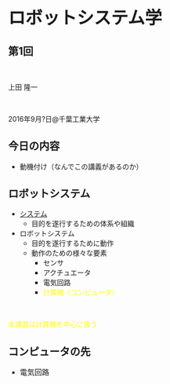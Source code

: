 <h1 style="font-size: 250%;">ロボットシステム学</h1>
<h2>第1回</h2>
&nbsp;

上田 隆一

&nbsp;

2016年9月?日\@千葉工業大学

<!--nextpage-->
<h2>今日の内容</h2>
<ul>
 	<li>動機付け（なんでこの講義があるのか）</li>
</ul>
<!--nextpage-->
<h2>ロボットシステム</h2>
<ul>
 	<li><a href="http://yougo.ascii.jp/caltar/%E3%82%B7%E3%82%B9%E3%83%86%E3%83%A0" target="_blank">システム</a>
<ul>
 	<li>目的を遂行するための体系や組織</li>
</ul>
</li>
 	<li>ロボットシステム
<ul>
 	<li>目的を遂行するために動作</li>
 	<li>動作のための様々な要素
<ul>
 	<li>センサ</li>
 	<li>アクチュエータ</li>
 	<li>電気回路</li>
 	<li><span style="color: #ffff00;">計算機（コンピュータ）</span></li>
</ul>
</li>
</ul>
</li>
</ul>
&nbsp;

<span style="color: #ffff00;">本講義は計算機を中心に扱う</span>

<!--nextpage-->
<h2>コンピュータの先</h2>
<ul>
 	<li><span style="font-size: 15px; line-height: 1.62em;">電気回路</span></li>
</ul>
